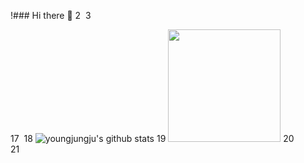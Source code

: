 !### Hi there 👋
2
​
3
<!--
4
**youngjungju/youngjungju** is a ✨ _special_ ✨ repository because its `README.md` (this file) appears on your GitHub profile.
5
​
6
Here are some ideas to get you started:
7
​
8
- 🔭 I’m currently working on ...
9
- 🌱 I’m currently learning ...
10
- 👯 I’m looking to collaborate on ...
11
- 🤔 I’m looking for help with ...
12
- 💬 Ask me about ...
13
- 📫 How to reach me: ...
14
- 😄 Pronouns: ...
15
- ⚡ Fun fact: ...
16
-->
17
​
18
![youngjungju's github stats](https://github-readme-stats.vercel.app/api?username=youngjungju&show_icons=true&hide_border=true)
19
<img aglin="center" height="180em" src="https://github-readme-stats.vercel.app/api/top-langs/?username=youngjungju&layout=compact&langs_count=8"/>
20
  <br>
21

